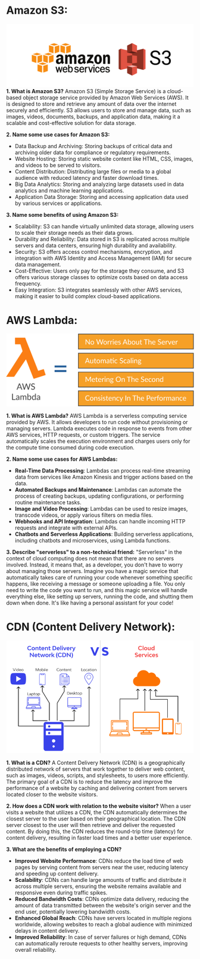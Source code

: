 # Amazon S3:

![aws-s3](./aws-s3.png)
**1. What is Amazon S3?**
Amazon S3 (Simple Storage Service) is a cloud-based object storage service provided by Amazon Web Services (AWS). It is designed to store and retrieve any amount of data over the internet securely and efficiently. S3 allows users to store and manage data, such as images, videos, documents, backups, and application data, making it a scalable and cost-effective solution for data storage.

**2. Name some use cases for Amazon S3:**
- Data Backup and Archiving: Storing backups of critical data and archiving older data for compliance or regulatory requirements.
- Website Hosting: Storing static website content like HTML, CSS, images, and videos to be served to visitors.
- Content Distribution: Distributing large files or media to a global audience with reduced latency and faster download times.
- Big Data Analytics: Storing and analyzing large datasets used in data analytics and machine learning applications.
- Application Data Storage: Storing and accessing application data used by various services or applications.

**3. Name some benefits of using Amazon S3:**
- Scalability: S3 can handle virtually unlimited data storage, allowing users to scale their storage needs as their data grows.
- Durability and Reliability: Data stored in S3 is replicated across multiple servers and data centers, ensuring high durability and availability.
- Security: S3 offers access control mechanisms, encryption, and integration with AWS Identity and Access Management (IAM) for secure data management.
- Cost-Effective: Users only pay for the storage they consume, and S3 offers various storage classes to optimize costs based on data access frequency.
- Easy Integration: S3 integrates seamlessly with other AWS services, making it easier to build complex cloud-based applications.

# AWS Lambda:

![AWS-lambda](./aws-lambda.png)

**1. What is AWS Lambda?**
AWS Lambda is a serverless computing service provided by AWS. It allows developers to run code without provisioning or managing servers. Lambda executes code in response to events from other AWS services, HTTP requests, or custom triggers. The service automatically scales the execution environment and charges users only for the compute time consumed during code execution.

**2. Name some use cases for AWS Lambdas:**
- **Real-Time Data Processing**: Lambdas can process real-time streaming data from services like Amazon Kinesis and trigger actions based on the data.
- **Automated Backups and Maintenance**: Lambdas can automate the process of creating backups, updating configurations, or performing routine maintenance tasks.
- **Image and Video Processing**: Lambdas can be used to resize images, transcode videos, or apply various filters on media files.
- **Webhooks and API Integration**: Lambdas can handle incoming HTTP requests and integrate with external APIs.
- **Chatbots and Serverless Applications**: Building serverless applications, including chatbots and microservices, using Lambda functions.

**3. Describe "serverless" to a non-technical friend:**
"Serverless" in the context of cloud computing does not mean that there are no servers involved. Instead, it means that, as a developer, you don't have to worry about managing those servers. Imagine you have a magic service that automatically takes care of running your code whenever something specific happens, like receiving a message or someone uploading a file. You only need to write the code you want to run, and this magic service will handle everything else, like setting up servers, running the code, and shutting them down when done. It's like having a personal assistant for your code!

# CDN (Content Delivery Network):
![CDN](./cdn.png)

**1. What is a CDN?**
A Content Delivery Network (CDN) is a geographically distributed network of servers that work together to deliver web content, such as images, videos, scripts, and stylesheets, to users more efficiently. The primary goal of a CDN is to reduce the latency and improve the performance of a website by caching and delivering content from servers located closer to the website visitors.

**2. How does a CDN work with relation to the website visitor?**
When a user visits a website that utilizes a CDN, the CDN automatically determines the closest server to the user based on their geographical location. The CDN server closest to the user will then retrieve and deliver the requested content. By doing this, the CDN reduces the round-trip time (latency) for content delivery, resulting in faster load times and a better user experience.

**3. What are the benefits of employing a CDN?**
- **Improved Website Performance**: CDNs reduce the load time of web pages by serving content from servers near the user, reducing latency and speeding up content delivery.
- **Scalability**: CDNs can handle large amounts of traffic and distribute it across multiple servers, ensuring the website remains available and responsive even during traffic spikes.
- **Reduced Bandwidth Costs**: CDNs optimize data delivery, reducing the amount of data transmitted between the website's origin server and the end user, potentially lowering bandwidth costs.
- **Enhanced Global Reach**: CDNs have servers located in multiple regions worldwide, allowing websites to reach a global audience with minimized delays in content delivery.
- **Improved Reliability**: In case of server failures or high demand, CDNs can automatically reroute requests to other healthy servers, improving overall reliability.